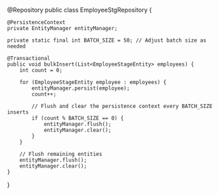 @Repository
public class EmployeeStgRepository {

    @PersistenceContext
    private EntityManager entityManager;

    private static final int BATCH_SIZE = 50; // Adjust batch size as needed

    @Transactional
    public void bulkInsert(List<EmployeeStageEntity> employees) {
        int count = 0;

        for (EmployeeStageEntity employee : employees) {
            entityManager.persist(employee);
            count++;

            // Flush and clear the persistence context every BATCH_SIZE inserts
            if (count % BATCH_SIZE == 0) {
                entityManager.flush();
                entityManager.clear();
            }
        }

        // Flush remaining entities
        entityManager.flush();
        entityManager.clear();
    }
}
